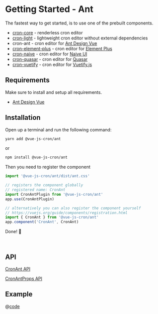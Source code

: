 <!-- Generated file -->
# Getting Started - Ant

The fastest way to get started, is to use one of the prebuilt components.
- [cron-core](./getting-started-core) - renderless cron editor
- [cron-light](./getting-started-light) - lightweight cron editor without external dependencies
- cron-ant - cron editor for [Ant Design Vue](https://antdv.com/)
- [cron-element-plus](./getting-started-element-plus) - cron editor for [Element Plus](https://element-plus.org/en-US/)
- [cron-naive](./getting-started-naive-ui) - cron editor for [Naive UI](https://www.naiveui.com)
- [cron-quasar](./getting-started-quasar) - cron editor for [Quasar](https://quasar.dev/)
- [cron-vuetify](./getting-started-vuetify) - cron editor for [Vuetify.js](https://next.vuetifyjs.com/en/)
## Requirements

Make sure to install and setup all requirements.
- [Ant Design Vue](https://www.antdv.com/components/overview/)

## Installation

Open up a terminal and run the following command:

```bash 
yarn add @vue-js-cron/ant
```
or

```bash 
npm install @vue-js-cron/ant
```

Then you need to register the component

```js
import '@vue-js-cron/ant/dist/ant.css'

// registers the component globally
// registered name: CronAnt
import CronAntPlugin from '@vue-js-cron/ant'
app.use(CronAntPlugin)

// alternatively you can also register the component yourself
// https://vuejs.org/guide/components/registration.html
import { CronAnt } from '@vue-js-cron/ant'
app.component('CronAnt', CronAnt)
```

Done! 🚀

<br />

## API


[CronAnt API](https://abichinger.github.io/vue-js-cron/typedoc/classes/_vue_js_cron_ant.CronAnt)

[CronAntProps API](https://abichinger.github.io/vue-js-cron/typedoc/interfaces/_vue_js_cron_ant.CronAntProps)




## Example

@[code](../.vuepress/components/get-started-ant.vue)